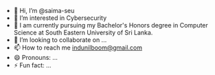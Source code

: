 - 👋 Hi, I’m @saima-seu
- 👀 I’m interested in Cybersecurity
- 🌱 I am currently pursuing my Bachelor's Honors degree in Computer Science at South Eastern University of Sri Lanka.
- 💞️ I’m looking to collaborate on ...
- 📫 How to reach me indunilboom@gmail.com
- 😄 Pronouns: ...
- ⚡ Fun fact: ...

<!---
saima-seu/saima-seu is a ✨ special ✨ repository because its `README.md` (this file) appears on your GitHub profile.
You can click the Preview link to take a look at your changes.
--->
